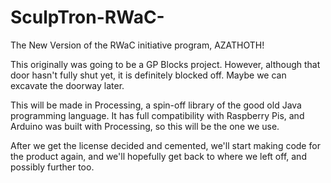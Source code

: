 # SculpTron-RWaC-
The New Version of the RWaC initiative program, AZATHOTH!

This originally was going to be a GP Blocks project. However, although that door hasn't fully shut yet, it is definitely blocked off. Maybe we can excavate the doorway later.

This will be made in Processing, a spin-off library of the good old Java programming language. It has full compatibility with Raspberry Pis, and Arduino was built with Processing, so this will be the one we use.

After we get the license decided and cemented, we'll start making code for the product again, and we'll hopefully get back to where we left off, and possibly further too. 